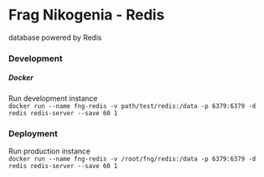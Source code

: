 # Frag Nikogenia - Redis
database powered by Redis

### Development

##### Docker

Run development instance \
`docker run --name fng-redis -v path/test/redis:/data -p 6379:6379 -d redis redis-server --save 60 1`

### Deployment

Run production instance \
`docker run --name fng-redis -v /root/fng/redis:/data -p 6379:6379 -d redis redis-server --save 60 1`
